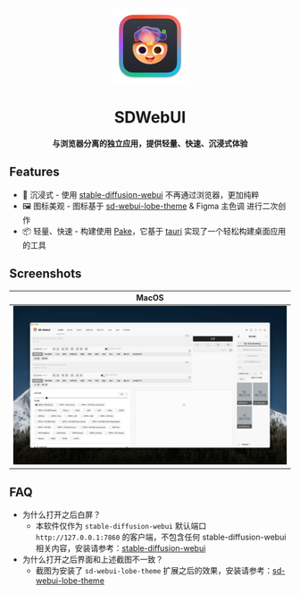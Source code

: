 <p align="center">
    <img src=https://github.com/gavinliu/sd-webui-desktop-app/blob/master/icons/linux/app.png width=138/>
</p>

<h1 align="center">SDWebUI</h1>

<p align="center"><strong>与浏览器分离的独立应用，提供轻量、快速、沉浸式体验</strong></p>

## Features

- 🎨 沉浸式 - 使用 [stable-diffusion-webui](https://github.com/AUTOMATIC1111/stable-diffusion-webui) 不再通过浏览器，更加纯粹
- 🖼 图标美观 - 图标基于 [sd-webui-lobe-theme](https://github.com/lobehub/sd-webui-lobe-theme) & Figma 主色调 进行二次创作
- 📦 轻量、快速 - 构建使用 [Pake](https://github.com/tw93/Pake)，它基于 [tauri](https://github.com/tauri-apps/tauri) 实现了一个轻松构建桌面应用的工具

## Screenshots

| MacOS       |
| ----------- | 
| ![](https://github.com/gavinliu/sd-webui-desktop-app/blob/master/screenshots/Screenshots.png) |

## FAQ

- 为什么打开之后白屏？
  - 本软件仅作为 `stable-diffusion-webui` 默认端口 `http://127.0.0.1:7860` 的客户端，不包含任何 stable-diffusion-webui 相关内容，安装请参考：[stable-diffusion-webui](https://github.com/AUTOMATIC1111/stable-diffusion-webui#installation-and-running)
- 为什么打开之后界面和上述截图不一致？
  - 截图为安装了 `sd-webui-lobe-theme` 扩展之后的效果，安装请参考：[sd-webui-lobe-theme](https://github.com/lobehub/sd-webui-lobe-theme#-extension-installation)

